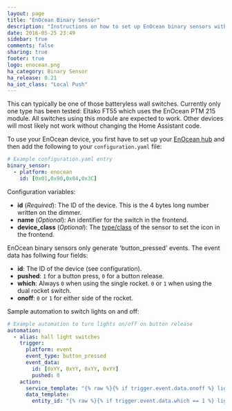 ```yaml
---
layout: page
title: "EnOcean Binary Sensor"
description: "Instructions on how to set up EnOcean binary sensors within Home Assistant."
date: 2016-05-25 23:49
sidebar: true
comments: false
sharing: true
footer: true
logo: enocean.png
ha_category: Binary Sensor
ha_release: 0.21
ha_iot_class: "Local Push"
---
```


This can typically be one of those batteryless wall switches. Currently only one type has been tested: Eltako FT55 which uses the EnOcean PTM 215 module. All switches using this module are expected to work. Other devices will most likely not work without changing the Home Assistant code.

To use your EnOcean device, you first have to set up your [EnOcean hub](/components/enocean/) and then add the following to your `configuration.yaml` file:

```yaml
# Example configuration.yaml entry
binary_sensor:
  - platform: enocean
    id: [0x01,0x90,0x84,0x3C]
```

Configuration variables:

- **id** (*Required*): The ID of the device. This is the 4 bytes long number written on the dimmer.
- **name** (*Optional*): An identifier for the switch in the frontend.
- **device_class** (*Optional*): The [type/class](/components/binary_sensor/) of the sensor to set the icon in the frontend.

EnOcean binary sensors only generate 'button_pressed' events. The event data has follwing four fields:

 - **id**: The ID of the device (see configuration).
 - **pushed**: `1` for a button press, `0` for a button release.
 - **which**: Always `0` when using the single rocket.  `0` or `1` when using the dual rocket switch.
 - **onoff**: `0` or `1` for either side of the rocket.

Sample automation to switch lights on and off:

```yaml
# Example automation to turn lights on/off on button release
automation:
  - alias: hall light switches
    trigger:
      platform: event
      event_type: button_pressed
      event_data:
        id: [0xYY, 0xYY, 0xYY, 0xYY]
        pushed: 0
    action:
      service_template: "{% raw %}{% if trigger.event.data.onoff %} light.turn_on {% else %} light.turn_off {%endif %}{% endraw %}"
      data_template:
        entity_id: "{% raw %}{% if trigger.event.data.which == 1 %} light.hall_left {% else %} light.hall_right {%endif %}{% endraw %}"
```
